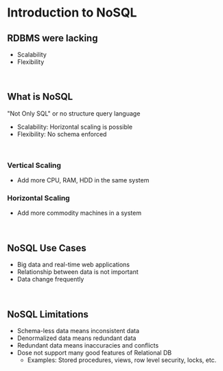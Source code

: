 # Introduction to NoSQL

## RDBMS were lacking

- Scalability
- Flexibility

<br>

## What is NoSQL

"Not Only SQL" or no structure query language

- Scalability: Horizontal scaling is possible
- Flexibility: No schema enforced

<br>

### Vertical Scaling

- Add more CPU, RAM, HDD in the same system

### Horizontal Scaling

- Add more commodity machines in a system

<br>

## NoSQL Use Cases

- Big data and real-time web applications
- Relationship between data is not important
- Data change frequently

<br>

## NoSQL Limitations

- Schema-less data means inconsistent data
- Denormalized data means redundant data
- Redundant data means inaccuracies and conflicts
- Dose not support many good features of Relational DB
  - Examples: Stored procedures, views, row level security, locks, etc.
